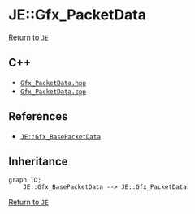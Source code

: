 # JE::Gfx_PacketData

[Return to `JE`](/docs/je.md)

## C++

- [`Gfx_PacketData.hpp`](/src/je/Gfx_PacketData.hpp)
- [`Gfx_PacketData.cpp`](/src/je/Gfx_PacketData.cpp)

## References

- [`JE::Gfx_BasePacketData`](/docs/je/Gfx_BasePacketData.md)

## Inheritance

```mermaid
graph TD;
    JE::Gfx_BasePacketData --> JE::Gfx_PacketData
```

[Return to `JE`](/docs/je.md)